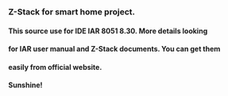 ### Z-Stack for smart home project.
#### This source use for IDE IAR 8051 8.30. More details looking 
#### for IAR user manual and Z-Stack documents. You can get them
#### easily from official website.
#### Sunshine!
